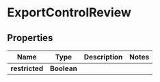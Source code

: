 

# ExportControlReview


## Properties

Name | Type | Description | Notes
------------ | ------------- | ------------- | -------------
**restricted** | **Boolean** |  | 



